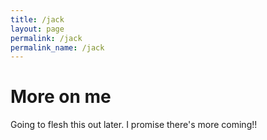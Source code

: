 ```yaml
---
title: /jack
layout: page
permalink: /jack
permalink_name: /jack
---
```


# More on me

Going to flesh this out later. I promise there's more coming!!